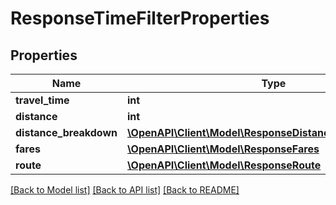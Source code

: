 # ResponseTimeFilterProperties

## Properties
Name | Type | Description | Notes
------------ | ------------- | ------------- | -------------
**travel_time** | **int** |  | [optional] 
**distance** | **int** |  | [optional] 
**distance_breakdown** | [**\OpenAPI\Client\Model\ResponseDistanceBreakdownItem[]**](ResponseDistanceBreakdownItem.md) |  | [optional] 
**fares** | [**\OpenAPI\Client\Model\ResponseFares**](ResponseFares.md) |  | [optional] 
**route** | [**\OpenAPI\Client\Model\ResponseRoute**](ResponseRoute.md) |  | [optional] 

[[Back to Model list]](../README.md#documentation-for-models) [[Back to API list]](../README.md#documentation-for-api-endpoints) [[Back to README]](../README.md)



